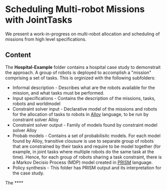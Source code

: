 # Scheduling Multi-robot Missions with JointTasks

We present a work-in-progress on multi-robot allocation and scheduling of missions from high level specifications.

## Content

The **Hospital-Example** folder contains a hospital case study to demonstrait the approach. A group of robots is deployed to accomplish a "mission" comprising a set of tasks. This is orginized with the following subfolders:

- Informal description - Describes what are the robots available for the mission, and what tasks must be performed.
- Input specifications - Contains the description of the missions, tasks, robots and worldmodel
- Constraint solver input - Declarative model of the missions and robots for the allocation of tasks to robots in [Alloy](http://alloytools.org) language, to be run by constraint solver Alloy
- Constraint solver output - Family of models found by constraint model solver Alloy
- Probab models -  Contains a set of probabilisitc models. For each model found by Alloy, transitive clousure is use to separate group of robots that are constrained by their tasks and require to be model together (for example, in joint tasks where multiple robots do the same task at the time). Hence, for each group of robots sharing a task constraint, there is a Markov Decisio Process (MDP) model created in [PRISM](https://www.prismmodelchecker.org/) language.
- Policy synthesis - This folder has PRISM output and its interpretation for the case study.


The ****
